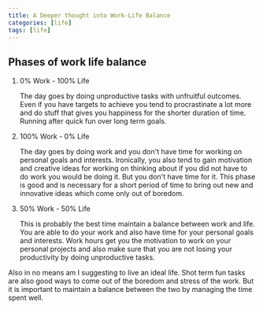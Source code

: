 ```yaml
---
title: A Deeper thought into Work-Life Balance
categories: [life]
tags: [life]
---
```


## Phases of work life balance

1. 0% Work - 100% Life

    The day goes by doing unproductive tasks with unfruitful outcomes. Even if you have targets to achieve you tend to procrastinate a lot more and do stuff that gives you happiness for the shorter duration of time. Running after quick fun over long term goals.

2. 100% Work - 0% Life

    The day goes by doing work and you don't have time for working on personal goals and interests. Ironically, you also tend to gain motivation and creative ideas for working on thinking about if you did not have to do work you would be doing it. But you don't have time for it. This phase is good and is necessary for a short period of time to bring out new and innovative ideas which come only out of boredom.

3. 50% Work - 50% Life

    This is probably the best time maintain a balance between work and life. You are able to do your work and also have time for your personal goals and interests. Work hours get you the motivation to work on your personal projects and also make sure that you are not losing your productivity by doing unproductive tasks.

Also in no means am I suggesting to live an ideal life. Shot term fun tasks are also good ways to come out of the boredom and stress of the work. But it is important to maintain a balance between the two by managing the time spent well.
